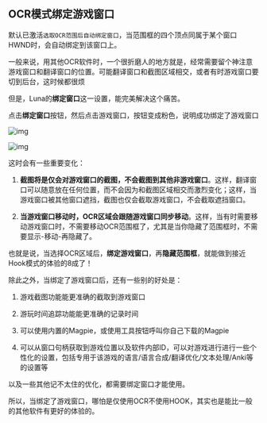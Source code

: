 ## OCR模式绑定游戏窗口

默认已激活`选取OCR范围后自动绑定窗口`，当范围框的四个顶点同属于某个窗口HWND时，会自动绑定到该窗口上。

一般来说，用其他OCR软件时，一个很折磨人的地方就是，经常需要留个神注意游戏窗口和翻译窗口的位置。可能翻译窗口和截图区域相交，或者有时游戏窗口要切到后台，这时候都很烦

但是，Luna的**绑定窗口**这一设置，能完美解决这个痛苦。

点击**绑定窗口**按钮，然后点击游戏窗口，按钮变成粉色，说明成功绑定了游戏窗口

![img](https://image.lunatranslator.org/zh/gooduseocr/bind.png)

![img](https://image.lunatranslator.org/zh/gooduseocr/bindok.png)

这时会有一些重要变化：

1. **截图将是仅会对游戏窗口的截图，不会截图到其他非游戏窗口**。这样，翻译窗口可以随意放在任何位置，而不会因为和截图区域相交而激烈变化；这样，当游戏窗口被其他窗口遮挡，截图也仅会截取游戏窗口，不会截取遮挡窗口。

2. **当游戏窗口移动时，OCR区域会跟随游戏窗口同步移动**。这样，当有时需要移动游戏窗口时，不需要移动OCR范围框了，尤其是当你隐藏了范围框时，不需要显示-移动-再隐藏了。

也就是说，当选择OCR区域后，**绑定游戏窗口**，再**隐藏范围框**，就能做到接近Hook模式的体验的8成了！

除此之外，当绑定了游戏窗口后，还有一些别的好处是：

1. 游戏截图功能能更准确的截取到游戏窗口

2. 游玩时间追踪功能能更准确的记录时间

3. 可以使用内置的Magpie，或使用工具按钮呼叫你自己下载的Magpie

4. 可以从窗口句柄获取到游戏位置以及软件内部ID，可以对游戏进行进行一些个性化的设置，包括专用于该游戏的语言/语言合成/翻译优化/文本处理/Anki等的设置等

以及一些其他记不太住的优化，都需要绑定窗口才能使用。

所以，当绑定了游戏窗口，哪怕是仅使用OCR不使用HOOK，其实也是能比一般的其他软件有更好的体验的。